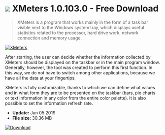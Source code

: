 # ![](https://cdn.softexe.net/static/icon/8/xmeters-10674.png) XMeters 1.0.103.0 - Free Download

> XMeters is a program that works mainly in the form of a task bar visible next to the Windows system tray, which displays useful statistics related to the processor, hard drive work, network connection and memory usage.

[![XMeters](https:https://tse2.mm.bing.net/th?id=OIP.19uNsEWCFZkvf5MUm1e81wHaFv&pid=Api)](https://softexe.net/win/system/diagnostics-tests/xmeters:pRfgd.html)

After starting, the user can decide whether the information collected by XMeters should be displayed on the taskbar or in the main program window. Generally, however, the tool was created to perform this first function. In this way, we do not have to switch among other applications, because we have all the data at your fingertips.
  
 XMeters is fully customizable, thanks to which we can define what values ​​and in what form they are to be presented on the taskbar (bars, pie charts or text information in any color from the entire color palette). It is also possible to set the information refresh rate.


- **Update:** Jun 05 2019
- **File size:** 30.36 MB

[![Download](https://cdn.softexe.net/static/img/download.png)](https://softexe.net/win/system/diagnostics-tests/xmeters:pRfgd.html)

